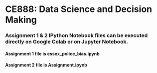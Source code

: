 # CE888: Data Science and Decision Making

### Assignment 1 & 2 IPython Notebook files can be executed directly on Google Colab or on Jupyter Notebook.

#### Assignment 1 file is essex_police_bias.ipynb
#### Assignment 2 file is Assignment.ipynb
